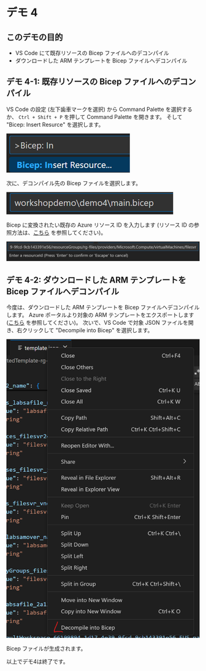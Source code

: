 # デモ 4

## このデモの目的

* VS Code にて既存リソースの Bicep ファイルへのデコンパイル
* ダウンロードした ARM テンプレートを Bicep ファイルへデコンパイル

## デモ 4-1: 既存リソースの Bicep ファイルへのデコンパイル

VS Code の設定 (左下歯車マークを選択) から Command Palette を選択するか、
`Ctrl + Shift + P` を押して Command Palette を開きます。
そして "Bicep: Insert Resurce" を選択します。

![alt text](./imgs/image-2.png)

次に、デコンパイル先の Bicep ファイルを選択します。

![alt text](./imgs/image-3.png)

Bicep に変換されたい既存の Azure リソース ID を入力します (リソース ID の参照方法は、[こちら](https://jpaztech.github.io/blog/information/Subscription-ID-verification/#%E3%83%AA%E3%82%BD%E3%83%BC%E3%82%B9-ID-%E3%81%AE%E7%A2%BA%E8%AA%8D%E6%96%B9%E6%B3%95%E3%81%AB%E3%81%A4%E3%81%84%E3%81%A6) を参照してください)。

![alt text](./imgs/image-4.png)

## デモ 4-2: ダウンロードした ARM テンプレートを Bicep ファイルへデコンパイル

今度は、ダウンロードした ARM テンプレートを Bicep ファイルへデコンパイルします。
Azure ポータルより対象の ARM テンプレートをエクスポートします ([こちら](https://learn.microsoft.com/ja-jp/azure/azure-resource-manager/templates/export-template-portal) を参照してください)。
次いで、VS Code で対象 JSON ファイルを開き、右クリックして "Decompile into Bicep" を選択します。

![alt text](./imgs/image-5.png)

Bicep ファイルが生成されます。

以上でデモ4は終了です。